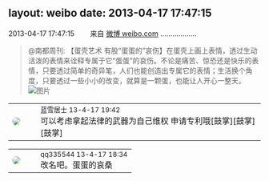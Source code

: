 layout: weibo
date: 2013-04-17 17:47:15
---
<meta name="referrer" content="no-referrer" />

2013-04-17 17:47:15  &nbsp;&nbsp;&nbsp;&nbsp;&nbsp;&nbsp; 来自 <a href="http://weibo.com/" rel="nofollow">微博 weibo.com</a>
………………
>  @南都周刊: 【蛋壳艺术 有股“蛋蛋的”哀伤】在蛋壳上画上表情，透过生动活泼的表情来诠释专属于它“蛋蛋”的哀伤。不论是痛苦、惊恐还是快乐的表情，只要透过简单的奇异笔，人们也能创造出专属它的表情；生活换个角度，只要透过一些小小的改变，就算是一颗蛋，也能让人开心一整天。 ​​​
>  ![图片](https://ww2.sinaimg.cn/large/61d7cd94gw1e3sot2chb2j20d612s0x0.jpg)

<table style="width: 100%;">
  <tr>
    <td style="width: 40px;"><img style="border-radius:50%" src="https://tva1.sinaimg.cn/crop.0.0.180.180.50/7978b307jw1e8qgp5bmzyj2050050aa8.jpg?KID=imgbed,tva&Expires=1624463436&ssig=oSHZsNL%2FPj"></td>
    <td colspan="2"><small>蓝雪居士 13-4-17 19:42</small><br/>可以考虑拿起法律的武器为自己维权 申请专利哦[鼓掌][鼓掌][鼓掌]</td>
  </tr>
</table>

<table style="width: 100%;">
  <tr>
    <td style="width: 40px;"><img style="border-radius:50%" src="https://tva4.sinaimg.cn/crop.0.0.180.180.50/7d25944djw1e8qgp5bmzyj2050050aa8.jpg?KID=imgbed,tva&Expires=1624463436&ssig=wKIexRh5tO"></td>
    <td colspan="2"><small>qq335544 13-4-17 18:34</small><br/>改名吧。蛋蛋的哀桑</td>
  </tr>
</table>
